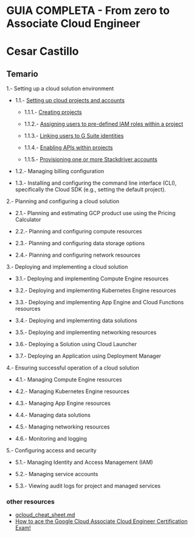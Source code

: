 # GUIA COMPLETA - From zero to Associate Cloud Engineer

# Cesar Castillo

## Temario

1.- Setting up a cloud solution environment

* 1.1.- [Setting up cloud projects and accounts](https://github.com/genesiscastillo/Google-Cloud-Platform-Associate-Cloud-Engineer/blob/master/Section1/SubSection1/SubSection1.md)

    - 1.1.1.- [Creating projects](https://github.com/genesiscastillo/Google-Cloud-Platform-Associate-Cloud-Engineer/blob/master/Section1/SubSection1/Item1.md)

    - 1.1.2.- [Assigning users to pre-defined IAM roles within a project](https://github.com/genesiscastillo/Google-Cloud-Platform-Associate-Cloud-Engineer/blob/master/Section1/SubSection1/Item2.md)

    - 1.1.3.- [Linking users to G Suite identities](https://github.com/genesiscastillo/Google-Cloud-Platform-Associate-Cloud-Engineer/blob/master/Section1/SubSection1/Item3.md)

    - 1.1.4.- [Enabling APIs within projects](https://github.com/genesiscastillo/Google-Cloud-Platform-Associate-Cloud-Engineer/blob/master/Section1/SubSection1/Item4.md)

    - 1.1.5.- [Provisioning one or more Stackdriver accounts](https://github.com/genesiscastillo/Google-Cloud-Platform-Associate-Cloud-Engineer/blob/master/Section1/SubSection1/Item5.md)

* 1.2.- Managing billing configuration

* 1.3.- Installing and configuring the command line interface (CLI), specifically the Cloud SDK (e.g., setting the default project).

2.- Planning and configuring a cloud solution

* 2.1.- Planning and estimating GCP product use using the Pricing Calculator

* 2.2.- Planning and configuring compute resources

* 2.3.- Planning and configuring data storage options

* 2.4.- Planning and configuring network resources

3.- Deploying and implementing a cloud solution

* 3.1.- Deploying and implementing Compute Engine resources

* 3.2.- Deploying and implementing Kubernetes Engine resources

* 3.3.- Deploying and implementing App Engine and Cloud Functions resources

* 3.4.- Deploying and implementing data solutions

* 3.5.- Deploying and implementing networking resources

* 3.6.- Deploying a Solution using Cloud Launcher

* 3.7.- Deploying an Application using Deployment Manager

4.- Ensuring successful operation of a cloud solution

* 4.1.- Managing Compute Engine resources

* 4.2.- Managing Kubernetes Engine resources

* 4.3.- Managing App Engine resources

* 4.4.- Managing data solutions

* 4.5.- Managing networking resources

* 4.6.- Monitoring and logging

5.- Configuring access and security

* 5.1.- Managing Identity and Access Management (IAM)

* 5.2.- Managing service accounts

* 5.3.- Viewing audit logs for project and managed services


### other resources

- [gcloud_cheat_sheet.md](https://gist.github.com/pydevops/cffbd3c694d599c6ca18342d3625af97)
- [How to ace the Google Cloud Associate Cloud Engineer Certification Exam!](https://medium.com/weareservian/ace-the-google-cloud-associate-cloud-engineer-certification-exam-8f3fdea87fb5)

